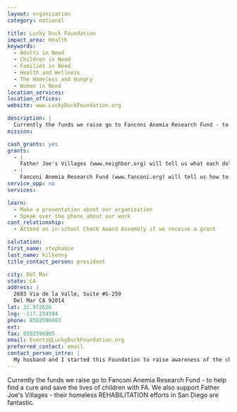 ```yaml
---
layout: organization
category: national

title: Lucky Duck Foundation
impact_area: Health
keywords: 
  - Adults in Need
  - Children in Need
  - Families in Need
  - Health and Wellness
  - The Homeless and Hungry
  - Women in Need
location_services: 
location_offices: 
website: www.LuckyDuckFoundation.org

description: |
  Currently the funds we raise go to Fanconi Anemia Research Fund - to help find a cure and save the lives of children with FA.  We also support Father Joe's Villages - their homeless REHABILITATION efforts in San Diego are fantastic.
mission: 

cash_grants: yes
grants: 
  - |
    Father Joe's Villages (www.neighbor.org) will tell us what each dollar amount can do to help.
  - |
    Fanconi Anemia Research Fund (www.fanconi.org) will tell us how to help kids with FA get to Camp Sunshine.
service_opp: no
services: 

learn: 
  - Make a presentation about our organization
  - Speak over the phone about our work
cont_relationship: 
  - Attend an in-school Check Award Assembly if we receive a grant

salutation: 
first_name: stephanie
last_name: kilkenny
title_contact_person: president

city: Del Mar
state: CA
address: |
  2683 Via de la Valle, Suite #G-259  
  Del Mar CA 92014
lat: 32.972626
lng: -117.234394
phone: 8582596003
ext: 
fax: 8582596005
email: Events@LuckyDuckFoundation.org
preferred_contact: email
contact_person_intro: |
  My husband and I started this Foundation to raise awareness of the charities we support, to raise funds for their efforts and to give others a place to contribute.
---
```

Currently the funds we raise go to Fanconi Anemia Research Fund - to help find a cure and save the lives of children with FA.  We also support Father Joe's Villages - their homeless REHABILITATION efforts in San Diego are fantastic.